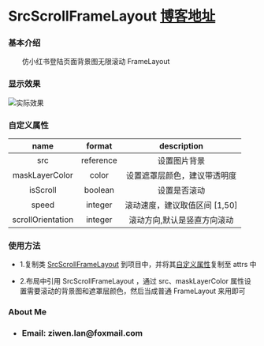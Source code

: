 # SrcScrollFrameLayout <a href="https://blog.csdn.net/lzw398756924/article/details/106101545" rel="nofollow">博客地址</a>
<h3 >基本介绍</h3>
<p>　　仿小红书登陆页面背景图无限滚动 FrameLayout <p>

<h3>显示效果</h3>
<img  src="https://img-blog.csdnimg.cn/20200514114713870.gif?raw=true" alt="实际效果" />

<h3>自定义属性</h3>

|name|format|description|
|:---:|:---:|:---:|
| src | reference |设置图片背景
| maskLayerColor | color |设置遮罩层颜色，建议带透明度
| isScroll | boolean |设置是否滚动
| speed | integer |滚动速度，建议取值区间 [1,50]
| scrollOrientation| integer |滚动方向,默认是竖直方向滚动

<h3>使用方法</h3>
<ul>
<li>
<p>1.复制类 <a href="https://github.com/ziwenL/SrcScrollFrameLayout/blob/master/library/src/main/java/com/ziwenl/library/widgets/SrcScrollFrameLayout.java" rel="nofollow">SrcScrollFrameLayout</a> 到项目中，并将其<a href="https://github.com/ziwenL/SrcScrollFrameLayout/blob/master/library/src/main/res/values/attrs.xml" rel="nofollow">自定义属性</a>复制至 attrs 中</p>
</li>
<li>
<p>2.布局中引用 SrcScrollFrameLayout ，通过 src、maskLayerColor 属性设置需要滚动的背景图和遮罩层颜色，然后当成普通 FrameLayout 来用即可</p>
</li>
</ul>

<h3>About Me<h3>
<ul>
<li>
<p>Email: ziwen.lan@foxmail.com</p>
</li>
</ul>
